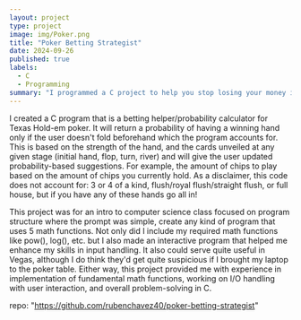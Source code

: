 ```yaml
---
layout: project
type: project
image: img/Poker.png
title: "Poker Betting Strategist"
date: 2024-09-26
published: true
labels:
  - C
  - Programming
summary: "I programmed a C project to help you stop losing your money in Vegas."
---
```


  I created a C program that is a betting helper/probability calculator for Texas Hold-em poker. It will return a probability of having a winning hand only if the user doesn't fold beforehand which the program accounts for. This is based on the strength of the hand, and the cards unveiled at any given stage (initial hand, flop, turn, river) and will give the user updated probability-based suggestions. For example, the amount of chips to play based on the amount of chips you currently hold. As a disclaimer, this code does not account for: 3 or 4 of a kind, flush/royal flush/straight flush, or full house, but if you have any of these hands go all in!

  This project was for an intro to computer science class focused on program structure where the prompt was simple, create any kind of program that uses 5 math functions. Not only did I include my required math functions like pow(), log(), etc. but I also made an interactive program that helped me enhance my skills in input handling. It also could serve quite useful in Vegas, although I do think they'd get quite suspicious if I brought my laptop to the poker table. Either way, this project provided me with experience in implementation of fundamental math functions, working on I/O handling with user interaction, and overall problem-solving in C.

repo: "https://github.com/rubenchavez40/poker-betting-strategist"
